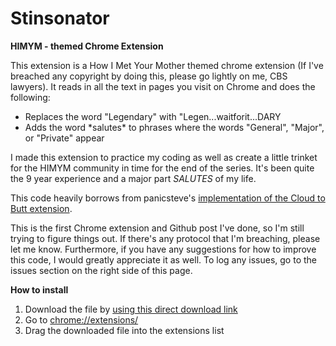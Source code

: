 Stinsonator
===========

<b>HIMYM - themed Chrome Extension</b>

This extension is a How I Met Your Mother themed chrome extension (If I've breached any copyright by doing this, please go lightly on me, CBS lawyers). It reads in all the text in pages you visit on Chrome and does the following:
<ul>
<li>Replaces the word "Legendary" with "Legen...waitforit...DARY</li>
<li>Adds the word *salutes* to phrases where the words "General", "Major", or "Private" appear</li>
</ul>

I made this extension to practice my coding as well as create a little trinket for the HIMYM community in time for the end of the series. It's been quite the 9 year experience and a major part *SALUTES* of my life. 

This code heavily borrows from panicsteve's <a href="https://github.com/panicsteve/cloud-to-butt">implementation of the Cloud to Butt extension</a>. 

This is the first Chrome extension and Github post I've done, so I'm still trying to figure things out. If there's any protocol that I'm breaching, please let me know. Furthermore, if you have any suggestions for how to improve this code, I would greatly appreciate it as well. To log any issues, go to the issues section on the right side of this page.

<b>How to install</b>
<ol>
<li> Download the file by <a href="https://github.com/JumpStop/Stinsonator/blob/master/Stinsonator.crx?raw=true">using this direct download link</a> </li> 
<li> Go to <a href="chrome://extensions/">chrome://extensions/</a> </li>
<li> Drag the downloaded file into the extensions list </li>
</ol>
